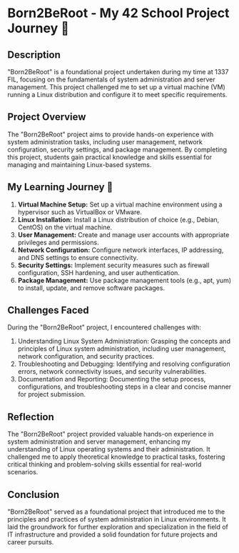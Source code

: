 # Born2BeRoot - My 42 School Project Journey 🌱

## Description
"Born2BeRoot" is a foundational project undertaken during my time at 1337 FIL, focusing on the fundamentals of system administration and server management. This project challenged me to set up a virtual machine (VM) running a Linux distribution and configure it to meet specific requirements.

## Project Overview
The "Born2BeRoot" project aims to provide hands-on experience with system administration tasks, including user management, network configuration, security settings, and package management. By completing this project, students gain practical knowledge and skills essential for managing and maintaining Linux-based systems.

## My Learning Journey 🚀
1. **Virtual Machine Setup:** Set up a virtual machine environment using a hypervisor such as VirtualBox or VMware.
2. **Linux Installation:** Install a Linux distribution of choice (e.g., Debian, CentOS) on the virtual machine.
3. **User Management:** Create and manage user accounts with appropriate privileges and permissions.
4. **Network Configuration:** Configure network interfaces, IP addressing, and DNS settings to ensure connectivity.
5. **Security Settings:** Implement security measures such as firewall configuration, SSH hardening, and user authentication.
6. **Package Management:** Use package management tools (e.g., apt, yum) to install, update, and remove software packages.

## Challenges Faced
During the "Born2BeRoot" project, I encountered challenges with:
1. Understanding Linux System Administration: Grasping the concepts and principles of Linux system administration, including user management, network configuration, and security practices.
2. Troubleshooting and Debugging: Identifying and resolving configuration errors, network connectivity issues, and security vulnerabilities.
3. Documentation and Reporting: Documenting the setup process, configurations, and troubleshooting steps in a clear and concise manner for project submission.

## Reflection
The "Born2BeRoot" project provided valuable hands-on experience in system administration and server management, enhancing my understanding of Linux operating systems and their administration. It challenged me to apply theoretical knowledge to practical tasks, fostering critical thinking and problem-solving skills essential for real-world scenarios.

## Conclusion
"Born2BeRoot" served as a foundational project that introduced me to the principles and practices of system administration in Linux environments. It laid the groundwork for further exploration and specialization in the field of IT infrastructure and provided a solid foundation for future projects and career pursuits.

